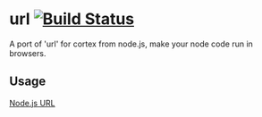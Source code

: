 # url [![Build Status](https://travis-ci.org/cortexjs/browser-url.png?branch=master)](https://travis-ci.org/cortexjs/browser-url)

A port of 'url' for cortex from node.js, make your node code run in browsers.

## Usage

[Node.js URL](http://nodejs.org/api/url.html)